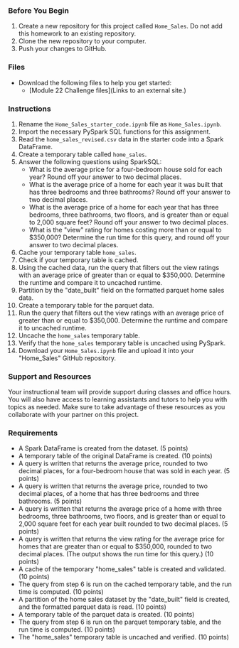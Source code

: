 ### Before You Begin
1. Create a new repository for this project called `Home_Sales`. Do not add this homework to an existing repository.
2. Clone the new repository to your computer.
3. Push your changes to GitHub.

### Files
- Download the following files to help you get started:
  - [Module 22 Challenge files](Links to an external site.)

### Instructions
1. Rename the `Home_Sales_starter_code.ipynb` file as `Home_Sales.ipynb`.
2. Import the necessary PySpark SQL functions for this assignment.
3. Read the `home_sales_revised.csv` data in the starter code into a Spark DataFrame.
4. Create a temporary table called `home_sales`.
5. Answer the following questions using SparkSQL:
   - What is the average price for a four-bedroom house sold for each year? Round off your answer to two decimal places.
   - What is the average price of a home for each year it was built that has three bedrooms and three bathrooms? Round off your answer to two decimal places.
   - What is the average price of a home for each year that has three bedrooms, three bathrooms, two floors, and is greater than or equal to 2,000 square feet? Round off your answer to two decimal places.
   - What is the "view" rating for homes costing more than or equal to $350,000? Determine the run time for this query, and round off your answer to two decimal places.
6. Cache your temporary table `home_sales`.
7. Check if your temporary table is cached.
8. Using the cached data, run the query that filters out the view ratings with an average price of greater than or equal to $350,000. Determine the runtime and compare it to uncached runtime.
9. Partition by the "date_built" field on the formatted parquet home sales data.
10. Create a temporary table for the parquet data.
11. Run the query that filters out the view ratings with an average price of greater than or equal to $350,000. Determine the runtime and compare it to uncached runtime.
12. Uncache the `home_sales` temporary table.
13. Verify that the `home_sales` temporary table is uncached using PySpark.
14. Download your `Home_Sales.ipynb` file and upload it into your "Home_Sales" GitHub repository.

### Support and Resources
Your instructional team will provide support during classes and office hours. You will also have access to learning assistants and tutors to help you with topics as needed. Make sure to take advantage of these resources as you collaborate with your partner on this project.

### Requirements
- A Spark DataFrame is created from the dataset. (5 points)
- A temporary table of the original DataFrame is created. (10 points)
- A query is written that returns the average price, rounded to two decimal places, for a four-bedroom house that was sold in each year. (5 points)
- A query is written that returns the average price, rounded to two decimal places, of a home that has three bedrooms and three bathrooms. (5 points)
- A query is written that returns the average price of a home with three bedrooms, three bathrooms, two floors, and is greater than or equal to 2,000 square feet for each year built rounded to two decimal places. (5 points)
- A query is written that returns the view rating for the average price for homes that are greater than or equal to $350,000, rounded to two decimal places. (The output shows the run time for this query.) (10 points)
- A cache of the temporary "home_sales" table is created and validated. (10 points)
- The query from step 6 is run on the cached temporary table, and the run time is computed. (10 points)
- A partition of the home sales dataset by the "date_built" field is created, and the formatted parquet data is read. (10 points)
- A temporary table of the parquet data is created. (10 points)
- The query from step 6 is run on the parquet temporary table, and the run time is computed. (10 points)
- The "home_sales" temporary table is uncached and verified. (10 points)

